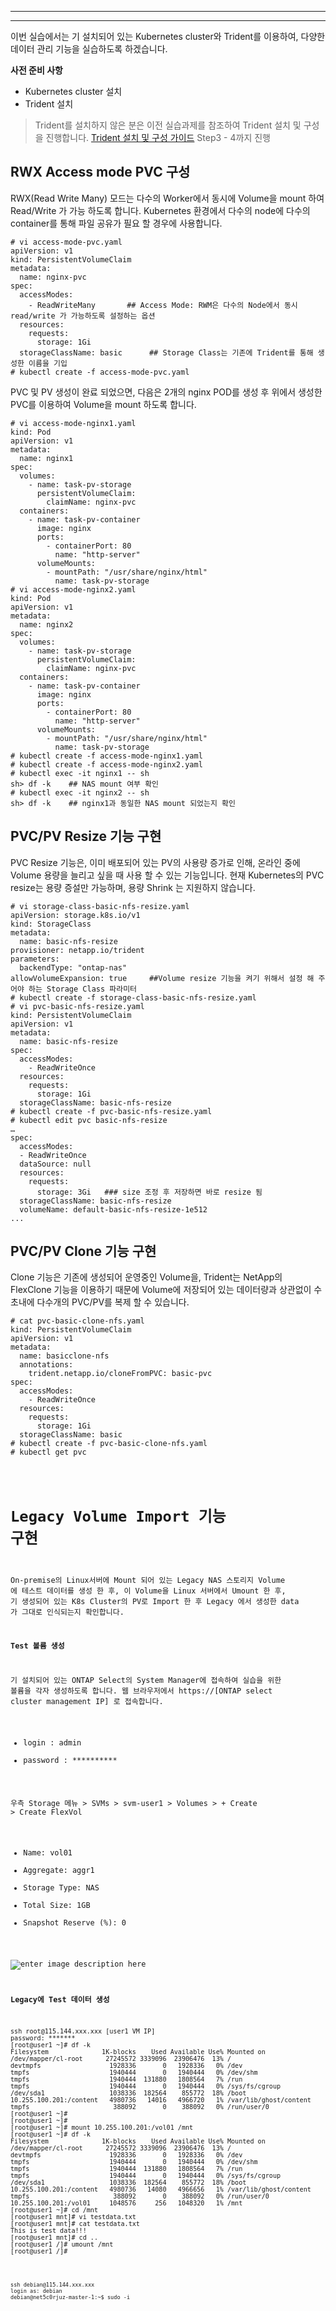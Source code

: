 
---


---
이번 실습에서는 기 설치되어 있는 Kubernetes cluster와 Trident를 이용하여, 다양한 데이터 관리 기능을 실습하도록 하겠습니다.

**사전 준비 사항** 
- Kubernetes cluster 설치
- Trident 설치
>Trident를 설치하지 않은 분은 이전 실습과제를 참조하여 Trident 설치 및 구성을 진행합니다.
>[Trident 설치 및 구성 가이드](https://github.com/netappkr/NDX_Handsonworkshop-/blob/master/K8s_on_MultiCloud/OnPremNKS.md#step3-k8s-cluster%EC%97%90-trident-%EC%84%A4%EC%B9%98)
>Step3 - 4까지 진행

## RWX Access mode PVC 구성

RWX(Read Write Many) 모드는 다수의 Worker에서 동시에 Volume을 mount 하여 Read/Write 가 가능 하도록 합니다. Kubernetes 환경에서 다수의 node에 다수의 container를 통해 파일 공유가 필요 할 경우에 사용합니다.
<pre class=" language-undefined"><code class="prism language-&quot;NotActions&quot;: language-undefined"># vi access-mode-pvc.yaml
apiVersion: v1
kind: PersistentVolumeClaim
metadata:
  name: nginx-pvc
spec:
  accessModes:
    - ReadWriteMany       ## Access Mode: RWM은 다수의 Node에서 동시 read/write 가 가능하도록 설정하는 옵션
  resources:
    requests:
      storage: 1Gi
  storageClassName: basic      ## Storage Class는 기존에 Trident를 통해 생성한 이름을 기입
# kubectl create -f access-mode-pvc.yaml</code></pre>
PVC 및 PV 생성이 완료 되었으면, 다음은 2개의 nginx POD를 생성 후 위에서 생성한 PVC를 이용하여 Volume을 mount 하도록 합니다.
<pre class=" language-undefined"><code class="prism language-&quot;NotActions&quot;: language-undefined"># vi access-mode-nginx1.yaml
kind: Pod
apiVersion: v1
metadata:
  name: nginx1
spec:
  volumes:
    - name: task-pv-storage
      persistentVolumeClaim:
        claimName: nginx-pvc
  containers:
    - name: task-pv-container
      image: nginx
      ports:
        - containerPort: 80
          name: "http-server"
      volumeMounts:
        - mountPath: "/usr/share/nginx/html"
          name: task-pv-storage
# vi access-mode-nginx2.yaml
kind: Pod
apiVersion: v1
metadata:
  name: nginx2
spec:
  volumes:
    - name: task-pv-storage
      persistentVolumeClaim:
        claimName: nginx-pvc
  containers:
    - name: task-pv-container
      image: nginx
      ports:
        - containerPort: 80
          name: "http-server"
      volumeMounts:
        - mountPath: "/usr/share/nginx/html"
          name: task-pv-storage
# kubectl create -f access-mode-nginx1.yaml
# kubectl create -f access-mode-nginx2.yaml
# kubectl exec -it nginx1 -- sh
sh> df -k    ## NAS mount 여부 확인
# kubectl exec -it nginx2 -- sh
sh> df -k    ## nginx1과 동일한 NAS mount 되었는지 확인
</code></pre>

## PVC/PV Resize 기능 구현

PVC Resize 기능은, 이미 배포되어 있는  PV의 사용량 증가로 인해, 온라인 중에 Volume 용량을 늘리고 싶을 때 사용 할 수 있는 기능입니다. 현재 Kubernetes의 PVC resize는 용량 증설만 가능하며, 용량 Shrink 는 지원하지 않습니다.

<pre class=" language-undefined"><code class="prism language-&quot;NotActions&quot;: language-undefined"># vi storage-class-basic-nfs-resize.yaml
apiVersion: storage.k8s.io/v1
kind: StorageClass
metadata:
  name: basic-nfs-resize
provisioner: netapp.io/trident
parameters:
  backendType: "ontap-nas"
allowVolumeExpansion: true     ##Volume resize 기능을 켜기 위해서 설정 해 주어야 하는 Storage Class 파라미터
# kubectl create -f storage-class-basic-nfs-resize.yaml
# vi pvc-basic-nfs-resize.yaml
kind: PersistentVolumeClaim
apiVersion: v1
metadata:
  name: basic-nfs-resize
spec:
  accessModes:
    - ReadWriteOnce
  resources:
    requests:
      storage: 1Gi
  storageClassName: basic-nfs-resize
# kubectl create -f pvc-basic-nfs-resize.yaml
# kubectl edit pvc basic-nfs-resize
…
spec:
  accessModes:
  - ReadWriteOnce
  dataSource: null
  resources:
    requests:
      storage: 3Gi   ### size 조정 후 저장하면 바로 resize 됨
  storageClassName: basic-nfs-resize
  volumeName: default-basic-nfs-resize-1e512
...
</code></pre>

## PVC/PV Clone 기능 구현

Clone 기능은 기존에 생성되어 운영중인 Volume을, Trident는 NetApp의 FlexClone 기능을 이용하기 때문에 Volume에 저장되어 있는 데이터량과 상관없이 수초내에 다수개의 PVC/PV를 복제 할 수 있습니다.
<pre class=" language-undefined"><code class="prism language-&quot;NotActions&quot;: language-undefined"># cat pvc-basic-clone-nfs.yaml
kind: PersistentVolumeClaim
apiVersion: v1
metadata:
  name: basicclone-nfs
  annotations:
    trident.netapp.io/cloneFromPVC: basic-pvc
spec:
  accessModes:
    - ReadWriteOnce
  resources:
    requests:
      storage: 1Gi
  storageClassName: basic
# kubectl create -f pvc-basic-clone-nfs.yaml
# kubectl get pvc
</core></pre>

# Legacy Volume Import 기능 구현

On-premise의 Linux서버에 Mount 되어 있는 Legacy NAS 스토리지 Volume 에 테스트 데이터를 생성 한 후, 이 Volume을 Linux 서버에서 Umount 한 후, 기 생성되어 있는 K8s Cluster의 PV로 Import 한 후 Legacy 에서 생성한 data 가 그대로 인식되는지 확인합니다.

**Test 볼륨 생성**

기 설치되어 있는 ONTAP Select의 System Manager에 접속하여 실습을 위한 볼륨을 각자 생성하도록 합니다.
웹 브라우저에서 https://[ONTAP select cluster management IP] 로 접속합니다.
- login : admin
- password : **********

우측 Storage 메뉴 > SVMs > svm-user1 > Volumes > + Create > Create FlexVol
- Name: vol01
- Aggregate: aggr1
- Storage Type: NAS
- Total Size: 1GB
- Snapshot Reserve (%): 0

![enter image description here](https://github.com/netappkr/NDX_Handsonworkshop-/blob/master/K8s_with_Trident/images/10_VolCreate.PNG)

**Legacy에 Test 데이터 생성**
<pre class=" language-undefined"><code class="prism language-&quot;NotActions&quot;: language-undefined">ssh root@115.144.xxx.xxx [user1 VM IP]
password: *******
[root@user1 ~]# df -k
Filesystem              1K-blocks    Used Available Use% Mounted on
/dev/mapper/cl-root      27245572 3339096  23906476  13% /
devtmpfs                  1928336       0   1928336   0% /dev
tmpfs                     1940444       0   1940444   0% /dev/shm
tmpfs                     1940444  131880   1808564   7% /run
tmpfs                     1940444       0   1940444   0% /sys/fs/cgroup
/dev/sda1                 1038336  182564    855772  18% /boot
10.255.100.201:/content   4980736   14016   4966720   1% /var/lib/ghost/content
tmpfs                      388092       0    388092   0% /run/user/0
[root@user1 ~]#
[root@user1 ~]#
[root@user1 ~]# mount 10.255.100.201:/vol01 /mnt
[root@user1 ~]# df -k
Filesystem              1K-blocks    Used Available Use% Mounted on
/dev/mapper/cl-root      27245572 3339096  23906476  13% /
devtmpfs                  1928336       0   1928336   0% /dev
tmpfs                     1940444       0   1940444   0% /dev/shm
tmpfs                     1940444  131880   1808564   7% /run
tmpfs                     1940444       0   1940444   0% /sys/fs/cgroup
/dev/sda1                 1038336  182564    855772  18% /boot
10.255.100.201:/content   4980736   14080   4966656   1% /var/lib/ghost/content
tmpfs                      388092       0    388092   0% /run/user/0
10.255.100.201:/vol01     1048576     256   1048320   1% /mnt
[root@user1 ~]# cd /mnt
[root@user1 mnt]# vi testdata.txt
[root@user1 mnt]# cat testdata.txt
This is test data!!!
[root@user1 mnt]# cd ..
[root@user1 /]# umount /mnt
[root@user1 /]#



<pre class=" language-undefined"><code class="prism language-&quot;NotActions&quot;: language-undefined">ssh debian@115.144.xxx.xxx
login as: debian 
debian@net5c0rjuz-master-1:~$ sudo -i

</code></pre>



<!--stackedit_data:
eyJoaXN0b3J5IjpbMTg4ODYwMTIyMywtNzM2MjMwMzM1LC0xMT
EwODUzMTcyLC0yNjkzMzQ0NjEsLTIzMDkyNTY1OSw0Nzg3Nzc0
MTIsLTE2Njg1MTU4MzUsMTc2OTMyMDc3NSwxMzkyMTUzNjY3LC
04NDA3MzE4NDMsNDg0NDQxOTAyLC0xMjcxMTgwNjUyLC0xMDk0
NzA3MjA2LC0yODIzNzAyOTEsLTE0NzI3MjIwNTUsLTIxMTQyOT
U4MTcsMTAwMzMzNDAxN119
-->